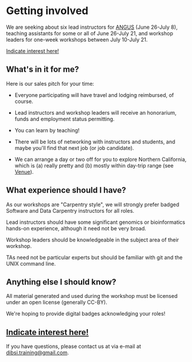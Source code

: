 # Getting involved

We are seeking about six lead instructors for [ANGUS](ANGUS.html)
(June 26-July 8), teaching assistants for some or all of June 26-July
21, and workshop leaders for one-week workshops between July 10-July 21.

[Indicate interest here!](@@)

## What's in it for me?

Here is our sales pitch for your time:

* Everyone participating will have travel and lodging reimbursed, of course.

* Lead instructors and workshop leaders will receive an honorarium,
  funds and employment status permitting.

* You can learn by teaching!

* There will be lots of networking with instructors and students, and
  maybe you'll find that next job (or job candidate).

* We can arrange a day or two off for you to explore Northern California,
  which is (a) really pretty and (b) mostly within day-trip range
  (see [Venue](VENUE.html)).

## What experience should I have?

As our workshops are "Carpentry style", we will strongly prefer
badged Software and Data Carpentry instructors for all roles.

Lead instructors should have some significant genomics or bioinformatics
hands-on experience, although it need not be very broad.

Workshop leaders should be knowledgeable in the subject area of their
workshop.

TAs need not be particular experts but should be familiar with git and
the UNIX command line.

## Anything else I should know?

All material generated and used during the workshop must be licensed
under an open license (generally CC-BY).

We're hoping to provide digital badges acknowledging your roles!

## [Indicate interest here!](@@)

If you have questions, please contact us at via e-mail at [dibsi.training@gmail.com](dibsi.training@gmail.com).
